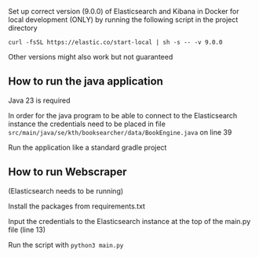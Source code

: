 Set up correct version (9.0.0) of Elasticsearch and Kibana in Docker for local development (ONLY) by running the following script in the project directory
```
curl -fsSL https://elastic.co/start-local | sh -s -- -v 9.0.0
```
Other versions might also work but not guaranteed

## How to run the java application

Java 23 is required

In order for the java program to be able to connect to the Elasticsearch instance the credentials need to be placed in file `src/main/java/se/kth/booksearcher/data/BookEngine.java` on line 39

Run the application like a standard gradle project

## How to run Webscraper
(Elasticsearch needs to be running)

Install the packages from requirements.txt

Input the credentials to the Elasticsearch instance at the top of the main.py file (line 13)

Run the script with `python3 main.py`

